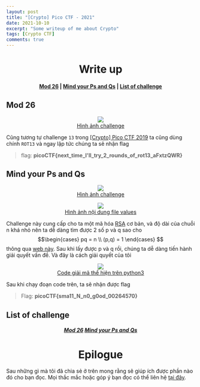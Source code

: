 ```yaml
---
layout: post
title: "[Crypto] Pico CTF - 2021"
date: 2021-10-10
excerpt: "Some writeup of me about Crypto"
tags: [Crypto CTF]
comments: true
---
```

<h1 align="center">
  Write up
</h1> 

<div align="center">
  <h4>
    <a href="#mod-26">Mod 26</a> |
    <a href="#mind-your-ps-and-qs">Mind your Ps and Qs</a> |
    <a href="#list-of-challenge">List of challenge</a> 
  </h4>
</div>

## Mod 26

<figure align="center">
	<a href="https://user-images.githubusercontent.com/86739367/141799298-44539a31-14af-4460-af4f-faae3dd36659.png"><img src="https://user-images.githubusercontent.com/86739367/141799298-44539a31-14af-4460-af4f-faae3dd36659.png"></a>
	<figcaption><a href="#" title="">Hình ảnh challenge</a></figcaption>
</figure>

Cũng tương tự challenge `13` trong <a href="https://hieuhdh.github.io/deuteri/CRYPTO-PicoCTF-2019/#13" title="">[Crypto] Pico CTF 2019</a> ta cũng dùng chính `ROT13` và ngay lập tức chúng ta sẽ nhận flag

>flag: **picoCTF{next_time_I'll_try_2_rounds_of_rot13_aFxtzQWR}**

## Mind your Ps and Qs

<figure align="center">
	<a href="https://user-images.githubusercontent.com/86739367/141799930-206eedf8-8869-4ce5-b653-d5493caaea7a.png"><img src="https://user-images.githubusercontent.com/86739367/141799930-206eedf8-8869-4ce5-b653-d5493caaea7a.png"></a>
	<figcaption><a href="#" title="">Hình ảnh challenge</a></figcaption>
</figure>

<figure align="center">
	<a href="https://user-images.githubusercontent.com/86739367/141800044-b8e10e3c-78cf-4049-8b97-1da4addb8f3a.png"><img src="https://user-images.githubusercontent.com/86739367/141800044-b8e10e3c-78cf-4049-8b97-1da4addb8f3a.png"></a>
	<figcaption><a href="#" title="">Hình ảnh nội dung file values</a></figcaption>
</figure>

Challenge này cung cấp cho ta một mã hóa <a href="https://vi.wikipedia.org/wiki/RSA_(m%C3%A3_h%C3%B3a)" title="">RSA</a> cơ bản, và độ dài của chuỗi n khá nhỏ nên ta dễ dàng tìm được 2 số p và q sao cho $$\begin{cases}   pq = n  \\   (p,q) = 1 \end{cases} $$ thông qua <a href="http://factordb.com/" >web này</a>. Sau khi lấy được p và q rồi, chúng ta dễ dàng tiến hành giải quyết vấn đề. Và đây là cách giải quyết của tôi

<figure align="center">
	<a href="https://user-images.githubusercontent.com/86739367/141800462-4a53140c-6272-485d-a22d-688c8c898b9e.png"><img src="https://user-images.githubusercontent.com/86739367/141800462-4a53140c-6272-485d-a22d-688c8c898b9e.png"></a>
	<figcaption><a href="#" title="">Code giải mã thể hiện trên python3</a></figcaption>
</figure>

Sau khi chạy đoạn code trên, ta sẽ nhận được flag

>Flag: **picoCTF{sma11_N_n0_g0od_00264570}**

## List of challenge

<div align="center">
  <h5>
    <a href="https://play.picoctf.org/practice/challenge/144?category=2&originalEvent=34&page=1" class="btn btn-success">Mod 26</a> 
    <a href="https://play.picoctf.org/practice/challenge/162?category=2&originalEvent=34&page=1" class="btn btn-success">Mind your Ps and Qs</a>
  </h5>
</div>

<h1 align="center">
  Epilogue
</h1> 

Sau những gì mà tôi đã chia sẻ ở trên mong rằng sẽ giúp ích được phần nào đó cho bạn đọc. Mọi thắc mắc hoặc góp ý bạn đọc có thể liên hệ <a href="https://hieuhdh.github.io/deuteri/" class="btn btn-success">tại đây</a>.